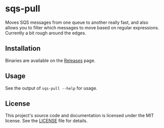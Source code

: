 # sqs-pull

Moves SQS messages from one queue to another really fast, and also allows you to filter which messages to move based on regular expressions. Currently a bit rough around the edges.

## Installation

Binaries are available on the [Releases](https://github.com/sagebind/sqs-pull/releases) page.

## Usage

See the output of `sqs-pull --help` for usage.

## License

This project's source code and documentation is licensed under the MIT license. See the [LICENSE](LICENSE) file for details.
